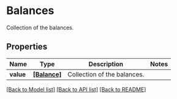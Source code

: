 # Balances

Collection of the balances.

## Properties
Name | Type | Description | Notes
------------ | ------------- | ------------- | -------------
**value** | [**[Balance]**](Balance.md) | Collection of the balances. | 

[[Back to Model list]](../README.md#documentation-for-models) [[Back to API list]](../README.md#documentation-for-api-endpoints) [[Back to README]](../README.md)


